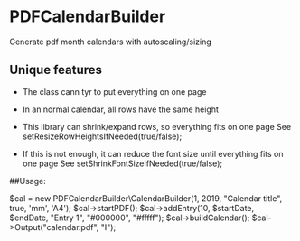 # PDFCalendarBuilder
Generate pdf month calendars with autoscaling/sizing

## Unique features
- The class cann tyr to put everything on one page
- In an normal calendar, all rows have the same height
- This library can shrink/expand rows, so everything fits on one page
See setResizeRowHeightsIfNeeded(true/false);

- If this is not enough, it can reduce the font size until everything fits on one page
See setShrinkFontSizeIfNeeded(true/false);

##Usage:

$cal = new PDFCalendarBuilder\CalendarBuilder(1, 2019, "Calendar title", true, 'mm', 'A4');
$cal->startPDF();
$cal->addEntry(10, $startDate, $endDate, "Entry 1", "#000000", "#fffff");
$cal->buildCalendar();
$cal->Output("calendar.pdf", "I");

